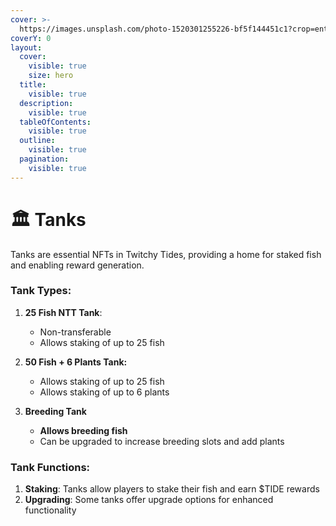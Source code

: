 ```yaml
---
cover: >-
  https://images.unsplash.com/photo-1520301255226-bf5f144451c1?crop=entropy&cs=srgb&fm=jpg&ixid=M3wxOTcwMjR8MHwxfHNlYXJjaHwxfHxmaXNoJTIwdGFua3xlbnwwfHx8fDE3MTkxNzMzNDV8MA&ixlib=rb-4.0.3&q=85
coverY: 0
layout:
  cover:
    visible: true
    size: hero
  title:
    visible: true
  description:
    visible: true
  tableOfContents:
    visible: true
  outline:
    visible: true
  pagination:
    visible: true
---
```


# 🏛️ Tanks

Tanks are essential NFTs in Twitchy Tides, providing a home for staked fish and enabling reward generation.

### Tank Types:

1.  **25 Fish NTT Tank**:

    * Non-transferable
    * Allows staking of up to 25 fish


2. **50 Fish + 6 Plants Tank:**
   * Allows staking of up to 25 fish
   * Allows staking of up to 6 plants
3. **Breeding Tank**
   * **Allows breeding fish**
   * Can be upgraded to increase breeding slots and add plants

### Tank Functions:

1. **Staking**: Tanks allow players to stake their fish and earn $TIDE rewards
2. **Upgrading**: Some tanks offer upgrade options for enhanced functionality
